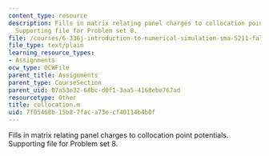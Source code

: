 ```yaml
---
content_type: resource
description: Fills in matrix relating panel charges to collocation point potentials.
  Supporting file for Problem set 8.
file: /courses/6-336j-introduction-to-numerical-simulation-sma-5211-fall-2003/7f05468b15b87faca73ecf40114b4b0f_collocation.m
file_type: text/plain
learning_resource_types:
- Assignments
ocw_type: OCWFile
parent_title: Assignments
parent_type: CourseSection
parent_uid: 07a53e32-68bc-d0f1-3aa5-4168ebe767ad
resourcetype: Other
title: collocation.m
uid: 7f05468b-15b8-7fac-a73e-cf40114b4b0f
---
```

Fills in matrix relating panel charges to collocation point potentials. Supporting file for Problem set 8.


